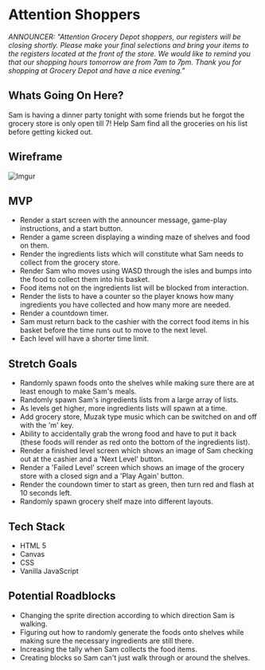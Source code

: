 # Attention Shoppers

_ANNOUNCER: "Attention Grocery Depot shoppers, our registers will be closing shortly. Please make your final selections and bring your items to the registers located at the front of the store. We would like to remind you that our shopping hours tomorrow are from 7am to 7pm. Thank you for shopping at Grocery Depot and have a nice evening."_

## Whats Going On Here?

Sam is having a dinner party tonight with some friends but he forgot the grocery store is only open till 7! Help Sam find all the groceries on his list before getting kicked out.

## Wireframe

![Imgur](https://i.imgur.com/FK1dmyP.png)

## MVP

- Render a start screen with the announcer message, game-play instructions, and a start button.
- Render a game screen displaying a winding maze of shelves and food on them.
- Render the ingredients lists which will constitute what Sam needs to collect from the grocery store.
- Render Sam who moves using WASD through the isles and bumps into the food to collect them into his basket.
- Food items not on the ingredients list will be blocked from interaction.
- Render the lists to have a counter so the player knows how many ingredients you have collected and how many more are needed.
- Render a countdown timer.
- Sam must return back to the cashier with the correct food items in his basket before the time runs out to move to the next level.
- Each level will have a shorter time limit.

## Stretch Goals

- Randomly spawn foods onto the shelves while making sure there are at least enough to make Sam's meals.
- Randomly spawn Sam's ingredients lists from a large array of lists.
- As levels get higher, more ingredients lists will spawn at a time.
- Add grocery store, Muzak type music which can be switched on and off with the 'm' key.
- Ability to accidentally grab the wrong food and have to put it back (these foods will render as red onto the bottom of the ingredients list).
- Render a finished level screen which shows an image of Sam checking out at the cashier and a 'Next Level' button.
- Render a 'Failed Level' screen which shows an image of the grocery store with a closed sign and a 'Play Again' button.
- Render the coundown timer to start as green, then turn red and flash at 10 seconds left.
- Randomly spawn grocery shelf maze into different layouts.

## Tech Stack

- HTML 5
- Canvas
- CSS
- Vanilla JavaScript

## Potential Roadblocks

- Changing the sprite direction according to which direction Sam is walking.
- Figuring out how to randomly generate the foods onto shelves while making sure the necessary ingredients are still there.
- Increasing the tally when Sam collects the food items.
- Creating blocks so Sam can't just walk through or around the shelves.
